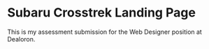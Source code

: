 # Subaru Crosstrek Landing Page
 This is my assessment submission for the Web Designer position at Dealoron.
